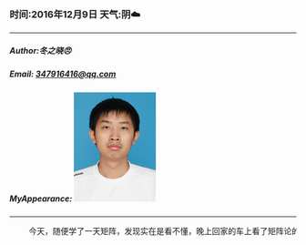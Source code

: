### 时间:2016年12月9日 天气:阴:cloud:
-----
#####   Author:冬之晓:angry:
#####   Email: 347916416@qq.com
#####   MyAppearance: ![MyAppearance](../MyPicture.JPG "我的头像")
----------

<pre>
    今天，随便学了一天矩阵，发现实在是看不懂，晚上回家的车上看了矩阵论的视频，才感觉不错！
</pre>